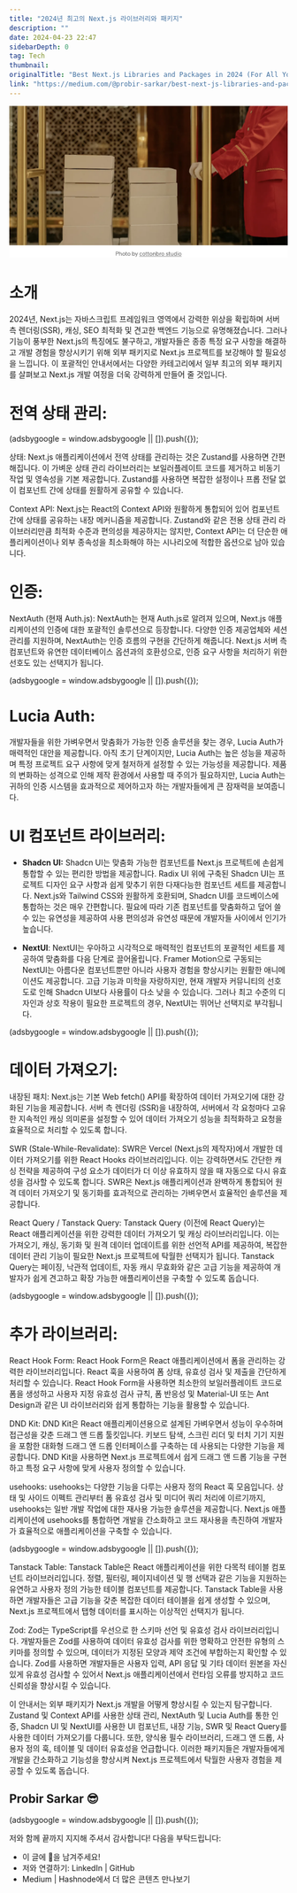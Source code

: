 ```yaml
---
title: "2024년 최고의 Next.js 라이브러리와 패키지"
description: ""
date: 2024-04-23 22:47
sidebarDepth: 0
tag: Tech
thumbnail: 
originalTitle: "Best Next.js Libraries and Packages in 2024 (For All Your Needs!)"
link: "https://medium.com/@probir-sarkar/best-next-js-libraries-and-packages-in-2024-for-all-your-needs-ae98e9689e06"
---
```



![./img/BestNextjsLibrariesandPackagesin2024ForAllYourNeeds_0.png](./img/BestNextjsLibrariesandPackagesin2024ForAllYourNeeds_0.png)

# 소개

2024년, Next.js는 자바스크립트 프레임워크 영역에서 강력한 위상을 확립하며 서버 측 렌더링(SSR), 캐싱, SEO 최적화 및 견고한 백엔드 기능으로 유명해졌습니다. 그러나 기능이 풍부한 Next.js의 특징에도 불구하고, 개발자들은 종종 특정 요구 사항을 해결하고 개발 경험을 향상시키기 위해 외부 패키지로 Next.js 프로젝트를 보강해야 할 필요성을 느낍니다. 이 포괄적인 안내서에서는 다양한 카테고리에서 일부 최고의 외부 패키지를 살펴보고 Next.js 개발 여정을 더욱 강력하게 만들어 줄 것입니다.

# 전역 상태 관리:

<!-- ui-log 수평형 -->
<ins class="adsbygoogle"
  style="display:block"
  data-ad-client="ca-pub-4877378276818686"
  data-ad-slot="9743150776"
  data-ad-format="auto"
  data-full-width-responsive="true"></ins>
<component is="script">
(adsbygoogle = window.adsbygoogle || []).push({});
</component>

상태: Next.js 애플리케이션에서 전역 상태를 관리하는 것은 Zustand를 사용하면 간편해집니다. 이 가벼운 상태 관리 라이브러리는 보일러플레이트 코드를 제거하고 비동기 작업 및 영속성을 기본 제공합니다. Zustand를 사용하면 복잡한 설정이나 프롭 전달 없이 컴포넌트 간에 상태를 원활하게 공유할 수 있습니다.

Context API: Next.js는 React의 Context API와 원활하게 통합되어 있어 컴포넌트 간에 상태를 공유하는 내장 메커니즘을 제공합니다. Zustand와 같은 전용 상태 관리 라이브러리만큼 최적화 수준과 편의성을 제공하지는 않지만, Context API는 더 단순한 애플리케이션이나 외부 종속성을 최소화해야 하는 시나리오에 적합한 옵션으로 남아 있습니다.

# 인증:

NextAuth (현재 Auth.js): NextAuth는 현재 Auth.js로 알려져 있으며, Next.js 애플리케이션의 인증에 대한 포괄적인 솔루션으로 등장합니다. 다양한 인증 제공업체와 세션 관리를 지원하며, NextAuth는 인증 흐름의 구현을 간단하게 해줍니다. Next.js 서버 측 컴포넌트와 유연한 데이터베이스 옵션과의 호환성으로, 인증 요구 사항을 처리하기 위한 선호도 있는 선택지가 됩니다.

<!-- ui-log 수평형 -->
<ins class="adsbygoogle"
  style="display:block"
  data-ad-client="ca-pub-4877378276818686"
  data-ad-slot="9743150776"
  data-ad-format="auto"
  data-full-width-responsive="true"></ins>
<component is="script">
(adsbygoogle = window.adsbygoogle || []).push({});
</component>

# Lucia Auth:
개발자들을 위한 가벼우면서 맞춤화가 가능한 인증 솔루션을 찾는 경우, Lucia Auth가 매력적인 대안을 제공합니다. 아직 초기 단계이지만, Lucia Auth는 높은 성능을 제공하며 특정 프로젝트 요구 사항에 맞게 철저하게 설정할 수 있는 가능성을 제공합니다. 제품의 변화하는 성격으로 인해 제작 환경에서 사용할 때 주의가 필요하지만, Lucia Auth는 귀하의 인증 시스템을 효과적으로 제어하고자 하는 개발자들에게 큰 잠재력을 보여줍니다.

# UI 컴포넌트 라이브러리:
- **Shadcn UI:** Shadcn UI는 맞춤화 가능한 컴포넌트를 Next.js 프로젝트에 손쉽게 통합할 수 있는 편리한 방법을 제공합니다. Radix UI 위에 구축된 Shadcn UI는 프로젝트 디자인 요구 사항과 쉽게 맞추기 위한 다재다능한 컴포넌트 세트를 제공합니다. Next.js와 Tailwind CSS와 원활하게 호환되며, Shadcn UI를 코드베이스에 통합하는 것은 매우 간편합니다. 필요에 따라 기존 컴포넌트를 맞춤화하고 덮어 쓸 수 있는 유연성을 제공하여 사용 편의성과 유연성 때문에 개발자들 사이에서 인기가 높습니다.

- **NextUI**: NextUI는 우아하고 시각적으로 매력적인 컴포넌트의 포괄적인 세트를 제공하여 맞춤화를 다음 단계로 끌어올립니다. Framer Motion으로 구동되는 NextUI는 아름다운 컴포넌트뿐만 아니라 사용자 경험을 향상시키는 원활한 애니메이션도 제공합니다. 고급 기능과 미학을 자랑하지만, 현재 개발자 커뮤니티의 선호도로 인해 Shadcn UI보다 사용률이 다소 낮을 수 있습니다. 그러나 최고 수준의 디자인과 상호 작용이 필요한 프로젝트의 경우, NextUI는 뛰어난 선택지로 부각됩니다.

<!-- ui-log 수평형 -->
<ins class="adsbygoogle"
  style="display:block"
  data-ad-client="ca-pub-4877378276818686"
  data-ad-slot="9743150776"
  data-ad-format="auto"
  data-full-width-responsive="true"></ins>
<component is="script">
(adsbygoogle = window.adsbygoogle || []).push({});
</component>

# 데이터 가져오기:

내장된 패치: Next.js는 기본 Web fetch() API를 확장하여 데이터 가져오기에 대한 강화된 기능을 제공합니다. 서버 측 렌더링 (SSR)을 내장하여, 서버에서 각 요청마다 고유한 지속적인 캐싱 의미론을 설정할 수 있어 데이터 가져오기 성능을 최적화하고 요청을 효율적으로 처리할 수 있도록 합니다.

SWR (Stale-While-Revalidate): SWR은 Vercel (Next.js의 제작자)에서 개발한 데이터 가져오기를 위한 React Hooks 라이브러리입니다. 이는 강력하면서도 간단한 캐싱 전략을 제공하여 구성 요소가 데이터가 더 이상 유효하지 않을 때 자동으로 다시 유효성을 검사할 수 있도록 합니다. SWR은 Next.js 애플리케이션과 완벽하게 통합되어 원격 데이터 가져오기 및 동기화를 효과적으로 관리하는 가벼우면서 효율적인 솔루션을 제공합니다.

React Query / Tanstack Query: Tanstack Query (이전에 React Query)는 React 애플리케이션을 위한 강력한 데이터 가져오기 및 캐싱 라이브러리입니다. 이는 가져오기, 캐싱, 동기화 및 원격 데이터 업데이트를 위한 선언적 API를 제공하여, 복잡한 데이터 관리 기능이 필요한 Next.js 프로젝트에 탁월한 선택지가 됩니다. Tanstack Query는 페이징, 낙관적 업데이트, 자동 캐시 무효화와 같은 고급 기능을 제공하여 개발자가 쉽게 견고하고 확장 가능한 애플리케이션을 구축할 수 있도록 돕습니다.

<!-- ui-log 수평형 -->
<ins class="adsbygoogle"
  style="display:block"
  data-ad-client="ca-pub-4877378276818686"
  data-ad-slot="9743150776"
  data-ad-format="auto"
  data-full-width-responsive="true"></ins>
<component is="script">
(adsbygoogle = window.adsbygoogle || []).push({});
</component>

# 추가 라이브러리:

React Hook Form: React Hook Form은 React 애플리케이션에서 폼을 관리하는 강력한 라이브러리입니다. React 훅을 사용하여 폼 상태, 유효성 검사 및 제출을 간단하게 처리할 수 있습니다. React Hook Form을 사용하면 최소한의 보일러플레이트 코드로 폼을 생성하고 사용자 지정 유효성 검사 규칙, 폼 반응성 및 Material-UI 또는 Ant Design과 같은 UI 라이브러리와 쉽게 통합하는 기능을 활용할 수 있습니다.

DND Kit: DND Kit은 React 애플리케이션용으로 설계된 가벼우면서 성능이 우수하며 접근성을 갖춘 드래그 앤 드롭 툴킷입니다. 키보드 탐색, 스크린 리더 및 터치 기기 지원을 포함한 대화형 드래그 앤 드롭 인터페이스를 구축하는 데 사용되는 다양한 기능을 제공합니다. DND Kit을 사용하면 Next.js 프로젝트에서 쉽게 드래그 앤 드롭 기능을 구현하고 특정 요구 사항에 맞게 사용자 정의할 수 있습니다.

usehooks: usehooks는 다양한 기능을 다루는 사용자 정의 React 훅 모음입니다. 상태 및 사이드 이펙트 관리부터 폼 유효성 검사 및 미디어 쿼리 처리에 이르기까지, usehooks는 일반 개발 작업에 대한 재사용 가능한 솔루션을 제공합니다. Next.js 애플리케이션에 usehooks를 통합하면 개발을 간소화하고 코드 재사용을 촉진하여 개발자가 효율적으로 애플리케이션을 구축할 수 있습니다.

<!-- ui-log 수평형 -->
<ins class="adsbygoogle"
  style="display:block"
  data-ad-client="ca-pub-4877378276818686"
  data-ad-slot="9743150776"
  data-ad-format="auto"
  data-full-width-responsive="true"></ins>
<component is="script">
(adsbygoogle = window.adsbygoogle || []).push({});
</component>

Tanstack Table: Tanstack Table은 React 애플리케이션을 위한 다목적 테이블 컴포넌트 라이브러리입니다. 정렬, 필터링, 페이지네이션 및 행 선택과 같은 기능을 지원하는 유연하고 사용자 정의 가능한 테이블 컴포넌트를 제공합니다. Tanstack Table을 사용하면 개발자들은 고급 기능을 갖춘 복잡한 데이터 테이블을 쉽게 생성할 수 있으며, Next.js 프로젝트에서 탭형 데이터를 표시하는 이상적인 선택지가 됩니다.

Zod: Zod는 TypeScript를 우선으로 한 스키마 선언 및 유효성 검사 라이브러리입니다. 개발자들은 Zod를 사용하여 데이터 유효성 검사를 위한 명확하고 안전한 유형의 스키마를 정의할 수 있으며, 데이터가 지정된 모양과 제약 조건에 부합하는지 확인할 수 있습니다. Zod를 사용하면 개발자들은 사용자 입력, API 응답 및 기타 데이터 원본을 자신 있게 유효성 검사할 수 있어서 Next.js 애플리케이션에서 런타임 오류를 방지하고 코드 신뢰성을 향상시킬 수 있습니다.

이 안내서는 외부 패키지가 Next.js 개발을 어떻게 향상시킬 수 있는지 탐구합니다. Zustand 및 Context API를 사용한 상태 관리, NextAuth 및 Lucia Auth를 통한 인증, Shadcn UI 및 NextUI를 사용한 UI 컴포넌트, 내장 기능, SWR 및 React Query를 사용한 데이터 가져오기를 다룹니다. 또한, 양식용 필수 라이브러리, 드래그 앤 드롭, 사용자 정의 훅, 테이블 및 데이터 유효성을 언급합니다. 이러한 패키지들은 개발자들에게 개발을 간소화하고 기능성을 향상시켜 Next.js 프로젝트에서 탁월한 사용자 경험을 제공할 수 있도록 돕습니다.

## Probir Sarkar 😎

<!-- ui-log 수평형 -->
<ins class="adsbygoogle"
  style="display:block"
  data-ad-client="ca-pub-4877378276818686"
  data-ad-slot="9743150776"
  data-ad-format="auto"
  data-full-width-responsive="true"></ins>
<component is="script">
(adsbygoogle = window.adsbygoogle || []).push({});
</component>

저와 함께 끝까지 지지해 주셔서 감사합니다! 다음을 부탁드립니다:

- 이 글에 👏을 남겨주세요!
- 저와 연결하기: LinkedIn | GitHub
- Medium | Hashnode에서 더 많은 콘텐츠 만나보기